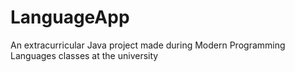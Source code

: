 # LanguageApp
An extracurricular Java project made during Modern Programming Languages classes at the university
